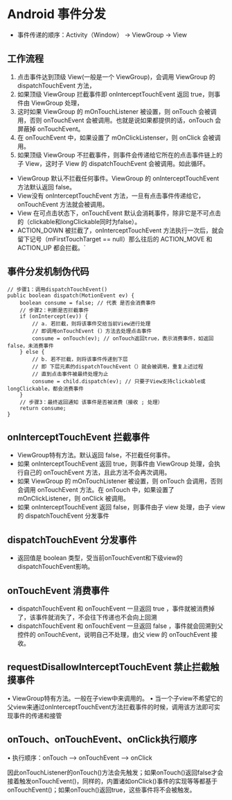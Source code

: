 # Android 事件分发

* 事件传递的顺序：Activity（Window） -> ViewGroup -> View

## 工作流程

1. 点击事件达到顶级 View(一般是一个 ViewGroup)，会调用 ViewGroup 的 dispatchTouchEvent 方法，
2. 如果顶级 ViewGroup 拦截事件即 onInterceptTouchEvent 返回 true，则事件由 ViewGroup 处理，
3. 这时如果 ViewGroup 的 mOnTouchListener 被设置，则 onTouch 会被调用，否则 onTouchEvent 会被调用。也就是说如果都提供的话，onTouch 会屏蔽掉 onTouchEvent。
4. 在 onTouchEvent 中，如果设置了 mOnClickListenser，则 onClick 会被调用。
5. 如果顶级 ViewGroup 不拦截事件，则事件会传递给它所在的点击事件链上的子 View，这时子 View 的 dispatchTouchEvent 会被调用。如此循环。

* ViewGroup 默认不拦截任何事件。ViewGroup 的 onInterceptTouchEvent 方法默认返回 false。
* View没有 onInterceptTouchEvent 方法，一旦有点击事件传递给它，onTouchEvent 方法就会被调用。
* View 在可点击状态下，onTouchEvent 默认会消耗事件，除非它是不可点击的（clickable和longClickable同时为false）。
* ACTION_DOWN 被拦截了，onInterceptTouchEvent 方法执行一次后，就会留下记号（mFirstTouchTarget == null）那么往后的 ACTION_MOVE 和 ACTION_UP 都会拦截。`

## 事件分发机制伪代码

```
// 步骤1：调用dispatchTouchEvent()
public boolean dispatch(MotionEvent ev) {
    boolean consume = false; // 代表 是否会消费事件
    // 步骤2：判断是否拦截事件
    if (onIntercept(ev)) {
        // a. 若拦截，则将该事件交给当前View进行处理
        // 即调用onTouchEvent (）方法去处理点击事件
        consume = onTouch(ev); // onTouch返回true，表示消费事件，如返回false，未消费事件
    } else {
        // b. 若不拦截，则将该事件传递到下层
        // 即 下层元素的dispatchTouchEvent（）就会被调用，重复上述过程
        // 直到点击事件被最终处理为止
        consume = child.dispatch(ev); // 只要子View支持clickable或longClickable，都会消费事件
    }
    // 步骤3：最终返回通知 该事件是否被消费（接收 ; 处理）
    return consume;
}
```

## onInterceptTouchEvent 拦截事件

* ViewGroup特有方法。默认返回 false，不拦截任何事件。
* 如果 onInterceptTouchEvent 返回 true，则事件由 ViewGroup 处理，会执行自己的 onTouchEvent 方法，且此方法不会再次调用。
* 如果 ViewGroup 的 mOnTouchListener 被设置，则 onTouch 会调用，否则会调用 onTouchEvent 方法。在 onTouch 中，如果设置了 mOnClickListener，则 onClick 被调用。
* 如果 onInterceptTouchEvent 返回 false，则事件由子 view 处理，由子 view 的 dispatchTouchEvent 分发事件

## dispatchTouchEvent 分发事件

* 返回值是 boolean 类型，受当前onTouchEvent和下级view的dispatchTouchEvent影响。

## onTouchEvent 消费事件

* dispatchTouchEvent 和 onTouchEvent 一旦返回 true ，事件就被消费掉了，该事件就消失了，不会往下传递也不会向上回溯
* dispatchTouchEvent 和 onTouchEvent 一旦返回 false ，事件就会回溯到父控件的 onTouchEvent，说明自己不处理，由父 view 的 onTouchEvent 接收。

## requestDisallowInterceptTouchEvent 禁止拦截触摸事件

• ViewGroup特有方法。一般在子view中来调用的。
• 当一个子view不希望它的父view来通过onInterceptTouchEvent方法拦截事件的时候，调用该方法即可实现事件的传递和接管

## onTouch、onTouchEvent、onClick执行顺序

• 执行顺序：onTouch —> onTouchEvent —> onClick

因此onTouchListener的onTouch()方法会先触发；如果onTouch()返回false才会接着触发onTouchEvent()，同样的，内置诸如onClick()事件的实现等等都基于onTouchEvent()；如果onTouch()返回true，这些事件将不会被触发。

